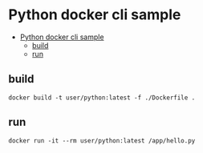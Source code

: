 # Python docker cli sample
- [Python docker cli sample](#python-docker-cli-sample)
  - [build](#build)
  - [run](#run)
## build

`docker build -t user/python:latest -f ./Dockerfile .`

## run

`docker run -it --rm user/python:latest /app/hello.py`
